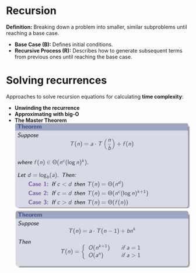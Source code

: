 # Recursion

**Definition:** Breaking down a problem into smaller, similar subproblems until reaching a base case.

- **Base Case (B):** Defines initial conditions.
- **Recursive Process (R):** Describes how to generate subsequent terms from previous ones until reaching the base case.

# Solving recurrences

Approaches to solve recursion equations for calculating **time complexity**:

- **Unwinding the recurrence**
- **Approximating with big-O**
- **The Master Theorem**
![Untitled](./image/lec5-6/mastertheory1.png)
![Untitled](./image/lec5-6/mastertheory2.png)